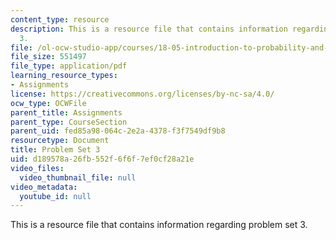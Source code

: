 ```yaml
---
content_type: resource
description: This is a resource file that contains information regarding problem set
  3.
file: /ol-ocw-studio-app/courses/18-05-introduction-to-probability-and-statistics-spring-2014/d189578a26fb552f6f6f7ef0cf28a21e_MIT18_05S14_ps3.pdf
file_size: 551497
file_type: application/pdf
learning_resource_types:
- Assignments
license: https://creativecommons.org/licenses/by-nc-sa/4.0/
ocw_type: OCWFile
parent_title: Assignments
parent_type: CourseSection
parent_uid: fed85a98-064c-2e2a-4378-f3f7549df9b8
resourcetype: Document
title: Problem Set 3
uid: d189578a-26fb-552f-6f6f-7ef0cf28a21e
video_files:
  video_thumbnail_file: null
video_metadata:
  youtube_id: null
---
```

This is a resource file that contains information regarding problem set 3.